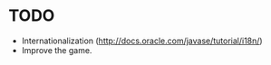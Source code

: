 TODO
====

* Internationalization (http://docs.oracle.com/javase/tutorial/i18n/)
* Improve the game.
